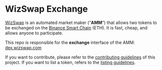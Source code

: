 # WizSwap Exchange


[WizSwap](https://wizswap.com/) is an automated market maker (“**AMM**”) that allows two tokens to be exchanged on the [Binance Smart Chain](https://www.binance.org/en/smartChain) (ETH). It is fast, cheap, and allows anyone to participate.

This repo is responsible for the **exchange** interface of the AMM: [dex.wizswap.com](https://dex.wizswap.com/)

If you want to contribute, please refer to the [contributing guidelines](./CONTRIBUTING.md) of this project.
If you want to list a token, refers to the [listing guidelines](./listing.md).
